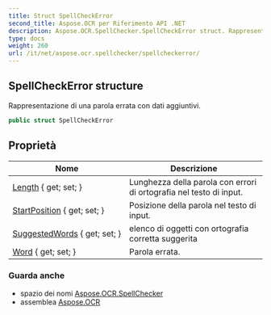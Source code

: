 ```yaml
---
title: Struct SpellCheckError
second_title: Aspose.OCR per Riferimento API .NET
description: Aspose.OCR.SpellChecker.SpellCheckError struct. Rappresentazione di una parola errata con dati aggiuntivi.
type: docs
weight: 260
url: /it/net/aspose.ocr.spellchecker/spellcheckerror/
---
```

## SpellCheckError structure

Rappresentazione di una parola errata con dati aggiuntivi.

```csharp
public struct SpellCheckError
```

## Proprietà

| Nome | Descrizione |
| --- | --- |
| [Length](../../aspose.ocr.spellchecker/spellcheckerror/length/) { get; set; } | Lunghezza della parola con errori di ortografia nel testo di input. |
| [StartPosition](../../aspose.ocr.spellchecker/spellcheckerror/startposition/) { get; set; } | Posizione della parola nel testo di input. |
| [SuggestedWords](../../aspose.ocr.spellchecker/spellcheckerror/suggestedwords/) { get; set; } | elenco di oggetti con ortografia corretta suggerita |
| [Word](../../aspose.ocr.spellchecker/spellcheckerror/word/) { get; set; } | Parola errata. |

### Guarda anche

* spazio dei nomi [Aspose.OCR.SpellChecker](../../aspose.ocr.spellchecker/)
* assemblea [Aspose.OCR](../../)


